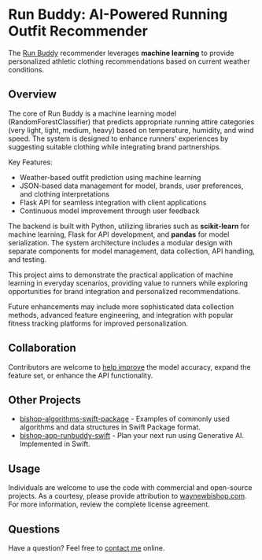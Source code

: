 # Run Buddy: AI-Powered Running Outfit Recommender

The [Run Buddy](https://github.com/waynewbishop/bishop-app-runbuddy-swift) recommender leverages **machine learning** to provide personalized athletic clothing recommendations based on current weather conditions. 

## Overview

The core of Run Buddy is a machine learning model (RandomForestClassifier) that predicts appropriate running attire categories (very light, light, medium, heavy) based on temperature, humidity, and wind speed. The system is designed to enhance runners' experiences by suggesting suitable clothing while integrating brand partnerships.

Key Features:
- Weather-based outfit prediction using machine learning
- JSON-based data management for model, brands, user preferences, and clothing interpretations
- Flask API for seamless integration with client applications
- Continuous model improvement through user feedback

The backend is built with Python, utilizing libraries such as **scikit-learn** for machine learning, Flask for API development, and **pandas** for model serialization. The system architecture includes a modular design with separate components for model management, data collection, API handling, and testing.

This project aims to demonstrate the practical application of machine learning in everyday scenarios, providing value to runners while exploring opportunities for brand integration and personalized recommendations.

Future enhancements may include more sophisticated data collection methods, advanced feature engineering, and integration with popular fitness tracking platforms for improved personalization.

## Collaboration

Contributors are welcome to [help improve](https://github.com/waynewbishop/bishop-app-runbuddy-python) the model accuracy, expand the feature set, or enhance the API functionality.

## Other Projects

- [bishop-algorithms-swift-package](https://github.com/waynewbishop/bishop-algorithms-swift-package) - Examples of commonly used algorithms and data structures in Swift Package format.
- [bishop-app-runbuddy-swift](https://github.com/waynewbishop/bishop-app-runbuddy-swift) - Plan your next run using Generative AI. Implemented in Swift.

## Usage

Individuals are welcome to use the code with commercial and open-source projects. As a courtesy, please provide attribution to [waynewbishop.com](http://www.waynewbishop.com). For more information, review the complete license agreement.

## Questions

Have a question? Feel free to [contact me](https://www.linkedin.com/in/waynebishop/) online.

